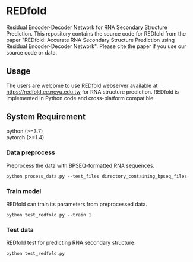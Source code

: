 # REDfold
Residual Encoder-Decoder Network for RNA Secondary Structure Prediction. This repository contains the source code for REDfold from the paper "REDfold: Accurate RNA Secondary Structure Prediction using Residual Encoder-Decoder Network". Please cite the paper if you use our source code or data.

## Usage
The users are welcome to use REDfold webserver available at https://redfold.ee.ncyu.edu.tw for RNA structure prediction.
REDfold is implemented in Python code and cross-platform compatible.

## System Requirement
 python (>=3.7)  
 pytorch (>=1.4)

### Data preprocess
Preprocess the data with BPSEQ-formatted RNA sequences.
```
python process_data.py --test_files directory_containing_bpseq_files
```

### Train model
REDfold can train its parameters from preprocessed data.
```
python test_redfold.py --train 1
```

### Test data
REDfold test for predicting RNA secondary structure.
```
python test_redfold.py
```

